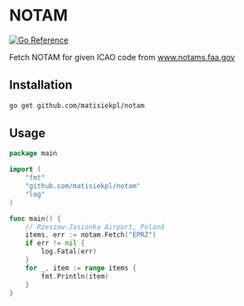 # NOTAM
<a href="https://pkg.go.dev/github.com/matisiekpl/notam"><img src="https://pkg.go.dev/badge/github.com/matisiekpl/notam.svg" alt="Go Reference"></a>

Fetch NOTAM for given ICAO code from www.notams.faa.gov

## Installation 
```bash
go get github.com/matisiekpl/notam
```

## Usage
```go
package main

import (
	"fmt"
	"github.com/matisiekpl/notam"
	"log"
)

func main() {
	// Rzeszow-Jasionka Airport, Poland
	items, err := notam.Fetch("EPRZ")
	if err != nil {
		log.Fatal(err)
	}
	for _, item := range items {
		fmt.Println(item)
	}
}

```
